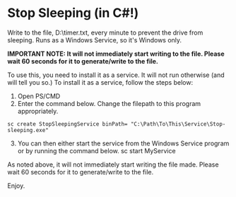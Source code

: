 # Stop Sleeping (in C#!)
Write to the file, D:\timer.txt, every minute to prevent the drive from sleeping. Runs as a Windows Service, so it's Windows only.

**IMPORTANT NOTE: It will not immediately start writing to the file. Please wait 60 seconds for it to generate/write to the file.**

To use this, you need to install it as a service. It will not run otherwise (and will tell you so.) To install it as a service, follow the steps below:

1. Open PS/CMD
2. Enter the command below. Change the filepath to this program appropriately.

  ``sc create StopSleepingService binPath= "C:\Path\To\This\Service\Stop-sleeping.exe"``
	
3. You can then either start the service from the Windows Service program or by running the command below.
  sc start MyService

As noted above, it will not immediately start writing the file made. Please wait 60 seconds for it to generate/write to the file.

Enjoy.
